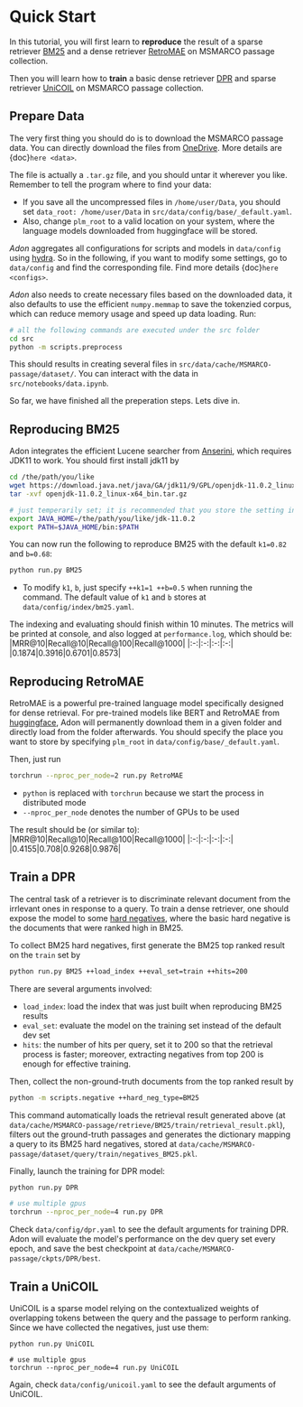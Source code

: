 # Quick Start

In this tutorial, you will first learn to **reproduce** the result of a sparse retriever [BM25](https://en.wikipedia.org/wiki/Okapi_BM25) and a dense retriever [RetroMAE](https://arxiv.org/abs/2205.12035) on MSMARCO passage collection.

Then you will learn how to **train** a basic dense retriever [DPR](https://arxiv.org/abs/2004.04906) and sparse retriever [UniCOIL](https://arxiv.org/abs/2106.14807) on MSMARCO passage collection.


## Prepare Data
The very first thing you should do is to download the MSMARCO passage data. You can directly download the files from [OneDrive](https://1drv.ms/u/s!Aipk4vd2SBrtv3RttSFWXGsAb6bL?e=kPeVe5). More details are {doc}`here <data>`. 

The file is actually a `.tar.gz` file, and you should untar it wherever you like.  Remember to tell the program where to find your data:
- If you save all the uncompressed files in `/home/user/Data`, you should set `data_root: /home/user/Data` in `src/data/config/base/_default.yaml`. 
- Also, change `plm_root` to a valid location on your system, where the language models downloaded from huggingface will be stored.

*Adon* aggregates all configurations for scripts and models in `data/config` using [hydra](https://github.com/facebookresearch/hydra). So in the following, if you want to modify some settings, go to `data/config` and find the corresponding file. Find more details {doc}`here <configs>`.

*Adon* also needs to create necessary files based on the downloaded data, it also defaults to use the efficient `numpy.memmap` to save the tokenzied corpus, which can reduce memory usage and speed up data loading. Run:
```bash
# all the following commands are executed under the src folder
cd src
python -m scripts.preprocess
```
This should results in creating several files in `src/data/cache/MSMARCO-passage/dataset/`. You can interact with the data in `src/notebooks/data.ipynb`.

So far, we have finished all the preperation steps. Lets dive in.

## Reproducing BM25
Adon integrates the efficient Lucene searcher from [Anserini](https://github.com/castorini/anserini), which requires JDK11 to work. You should first install jdk11 by
```bash
cd /the/path/you/like
wget https://download.java.net/java/GA/jdk11/9/GPL/openjdk-11.0.2_linux-x64_bin.tar.gz
tar -xvf openjdk-11.0.2_linux-x64_bin.tar.gz

# just temperarily set; it is recommended that you store the setting in ~/.bashrc
export JAVA_HOME=/the/path/you/like/jdk-11.0.2
export PATH=$JAVA_HOME/bin:$PATH
```

You can now run the following to reproduce BM25 with the default `k1=0.82` and `b=0.68`:
```bash
python run.py BM25
```
- To modify `k1`, `b`, just specify `++k1=1 ++b=0.5` when running the command. The default value of `k1` and `b` stores at `data/config/index/bm25.yaml`.

The indexing and evaluating should finish within 10 minutes. The metrics will be printed at console, and also logged at `performance.log`, which should be:
|MRR@10|Recall@10|Recall@100|Recall@1000|
|:-:|:-:|:-:|:-:|
|0.1874|0.3916|0.6701|0.8573|


## Reproducing RetroMAE
RetroMAE is a powerful pre-trained language model specifically designed for dense retrieval. For pre-trained models like BERT and RetroMAE from [huggingface](https://huggingface.co/docs/transformers/v4.21.3/en/index), Adon will permanently download them in a given folder and directly load from the folder afterwards. You should specify the place you want to store by specifying `plm_root` in `data/config/base/_default.yaml`.

Then, just run
```bash
torchrun --nproc_per_node=2 run.py RetroMAE
```
- `python` is replaced with `torchrun` because we start the process in distributed mode
- `--nproc_per_node` denotes the number of GPUs to be used

The result should be (or similar to):
|MRR@10|Recall@10|Recall@100|Recall@1000|
|:-:|:-:|:-:|:-:|
|0.4155|0.708|0.9268|0.9876|


## Train a DPR
The central task of a retriever is to discriminate relevant document from the irrlevant ones in response to a query. To train a dense retriever, one should expose the model to some [hard negatives](https://arxiv.org/abs/2104.08051), where the basic hard negative is the documents that were ranked high in BM25.

To collect BM25 hard negatives, first generate the BM25 top ranked result on the `train` set by
```bash
python run.py BM25 ++load_index ++eval_set=train ++hits=200
```
There are several arguments involved:
- `load_index`: load the index that was just built when reproducing BM25 results
- `eval_set`: evaluate the model on the training set instead of the default dev set
- `hits`: the number of hits per query, set it to 200 so that the retrieval process is faster; moreover, extracting negatives from top 200 is enough for effective training.

Then, collect the non-ground-truth documents from the top ranked result by
```bash
python -m scripts.negative ++hard_neg_type=BM25
```
This command automatically loads the retrieval result generated above (at `data/cache/MSMARCO-passage/retrieve/BM25/train/retrieval_result.pkl`), filters out the ground-truth passages and generates the dictionary mapping a query to its BM25 hard negatives, stored at `data/cache/MSMARCO-passage/dataset/query/train/negatives_BM25.pkl`.

Finally, launch the training for DPR model:
```bash
python run.py DPR

# use multiple gpus
torchrun --nproc_per_node=4 run.py DPR
```
Check `data/config/dpr.yaml` to see the default arguments for training DPR. Adon will evaluate the model's performance on the dev query set every epoch, and save the best checkpoint at `data/cache/MSMARCO-passage/ckpts/DPR/best`.

## Train a UniCOIL

UniCOIL is a sparse model relying on the contextualized weights of overlapping tokens between the query and the passage to perform ranking. Since we have collected the negatives, just use them:

```
python run.py UniCOIL

# use multiple gpus
torchrun --nproc_per_node=4 run.py UniCOIL
```
Again, check `data/config/unicoil.yaml` to see the default arguments of UniCOIL.

